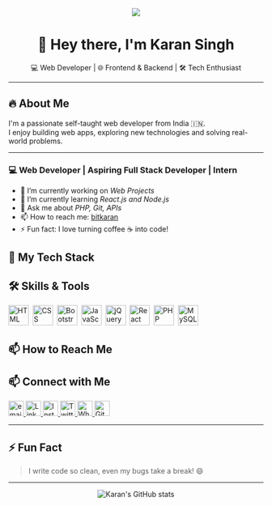 <!-- Profile Banner / Logo -->
<p align="center">
  <img src="https://readme-typing-svg.demolab.com/?lines=Hi,+I'm+Karan+Singh;A+Passionate+Web+Developer;Open+Source+Enthusiast&center=true&width=500&height=45">
</p>

<h1 align="center">👋 Hey there, I'm Karan Singh</h1>

<p align="center">
  💻 Web Developer | 🌐 Frontend & Backend | 🛠️ Tech Enthusiast
</p>

---

## 🔥 About Me

I'm a passionate self-taught web developer from India 🇮🇳.  
I enjoy building web apps, exploring new technologies and solving real-world problems.

---
### 💻 Web Developer | Aspiring Full Stack Developer | Intern

- 🔭 I’m currently working on *Web Projects*
- 🌱 I’m currently learning *React.js and Node.js*
- 💬 Ask me about *PHP, Git, APIs*
- 📫 How to reach me: [bitkaran](https://github.com/bitkaran)
- ⚡ Fun fact: I love turning coffee ☕ into code!


## 🧠 My Tech Stack

## 🛠️ Skills & Tools

<p align="left">
  <img src="https://cdn.jsdelivr.net/gh/devicons/devicon/icons/html5/html5-original.svg" title="HTML5" alt="HTML" width="40" height="40"/>&nbsp;
  <img src="https://cdn.jsdelivr.net/gh/devicons/devicon/icons/css3/css3-original.svg" title="CSS3" alt="CSS" width="40" height="40"/>&nbsp;
  <img src="https://cdn.jsdelivr.net/gh/devicons/devicon/icons/bootstrap/bootstrap-plain.svg" title="Bootstrap" alt="Bootstrap" width="40" height="40"/>&nbsp;
  <img src="https://cdn.jsdelivr.net/gh/devicons/devicon/icons/javascript/javascript-original.svg" title="JavaScript" alt="JavaScript" width="40" height="40"/>&nbsp;
  <img src="https://cdn.jsdelivr.net/gh/devicons/devicon/icons/jquery/jquery-original.svg" title="jQuery" alt="jQuery" width="40" height="40"/>&nbsp;
  <img src="https://cdn.jsdelivr.net/gh/devicons/devicon/icons/react/react-original.svg" title="React" alt="React" width="40" height="40"/>&nbsp;
  <img src="https://cdn.jsdelivr.net/gh/devicons/devicon/icons/php/php-original.svg" title="PHP" alt="PHP" width="40" height="40"/>&nbsp;
  <img src="https://cdn.jsdelivr.net/gh/devicons/devicon/icons/mysql/mysql-original.svg" title="MySQL" alt="MySQL" width="40" height="40"/>
</p>




## 📫 How to Reach Me

## 📫 Connect with Me

<p align="left">
  <a href="mailto:karan.devmail@gmail.com" target="_blank">
    <img src="https://img.icons8.com/color/48/000000/gmail-new.png" width="30" alt="email"/>  
  </a>
  
  <a href="https://www.linkedin.com/in/krn-shekhawat/" target="_blank">
    <img src="https://img.icons8.com/color/48/000000/linkedin.png" width="30" alt="LinkedIn"/>
  </a>

  <a href="https://www.instagram.com/yourusername" target="_blank">
    <img src="https://img.icons8.com/color/48/000000/instagram-new.png" width="30" alt="Instagram"/>
  </a>

  <a href="https://twitter.com/yourusername" target="_blank">
    <img src="https://img.icons8.com/color/48/000000/twitter--v1.png" width="30" alt="Twitter"/>
  </a>

  <a href="https://wa.me/+91 7877997408" target="_blank">
    <img src="https://img.icons8.com/color/48/000000/whatsapp--v1.png" width="30" alt="WhatsApp"/>
  </a>

  <a href="https://github.com/bitkaran" target="_blank">
    <img src="https://img.icons8.com/ios-glyphs/48/000000/github.png" width="30" alt="GitHub"/>
  </a>
</p>


---

## ⚡ Fun Fact

> I write code so clean, even my bugs take a break! 😄

---

<p align="center">
  <img src="https://github-readme-stats.vercel.app/api?username=your-github-username&show_icons=true&theme=tokyonight" alt="Karan's GitHub stats" />
</p>

